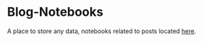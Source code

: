 # Blog-Notebooks
A place to store any data, notebooks related to posts located [here](https://clinthoward.github.io/).
